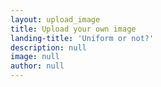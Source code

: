 ```yaml
---
layout: upload_image
title: Upload your own image
landing-title: 'Uniform or not?'
description: null
image: null
author: null
---
```

